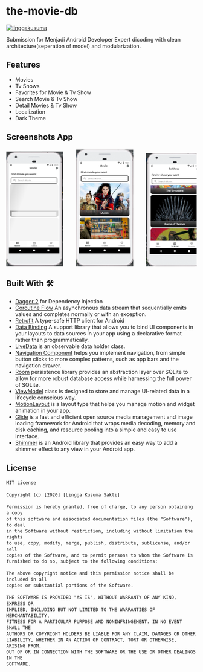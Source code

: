 # the-movie-db

[![linggakusuma](https://circleci.com/gh/linggakusuma/the-movie-db.svg?style=shield)](https://circleci.com/gh/linggakusuma/the-movie-db)

Submission for Menjadi Android Developer Expert dicoding with clean architecture(seperation of model) and modularization.

## Features
* Movies
* Tv Shows
* Favorites for Movie & Tv Show
* Search Movie & Tv Show
* Detail Movies & Tv Show
* Localization
* Dark Theme

## Screenshots App
<pre>
<img src="screenshots/Screenshot 1.png" width="30%">    <img src="screenshots/Screenshot 2.png" width="30%">    <img src="screenshots/Screenshot 3.png" width="30%">    <img src="screenshots/Screenshot 4.png" width="30%">    <img src="screenshots/Screenshot 5.png" width="30%">    <img src="screenshots/Screenshot 6.png" width="30%">    <img src="screenshots/Screenshot 7.png" width="30%">    <img src="screenshots/Screenshot 8.png" width="30%">    <img src="screenshots/Screenshot 9.png" width="30%">    <img src="screenshots/Screenshot 10.png" width="30%">
</pre>


## Built With 🛠
* [Dagger 2](https://github.com/google/dagger) for Dependency Injection
* [Coroutine Flow](https://kotlin.github.io/kotlinx.coroutines/kotlinx-coroutines-core/kotlinx.coroutines.flow/-flow/) An asynchronous data stream that sequentially emits values and completes normally or with an exception.
* [Retrofit](https://github.com/square/retrofit) A type-safe HTTP client for Android
* [Data Binding](https://developer.android.com/topic/libraries/data-binding) A support library that allows you to bind UI components in your layouts to data sources in your app using a declarative format rather than programmatically.
* [LiveData](https://developer.android.com/topic/libraries/architecture/livedata) is an observable data holder class.
* [Navigation Component](https://developer.android.com/guide/navigation) helps you implement navigation, from simple button clicks to more complex patterns, such as app bars and the navigation drawer.
* [Room](https://developer.android.com/topic/libraries/architecture/room) persistence library provides an abstraction layer over SQLite to allow for more robust database access while harnessing the full power of SQLite.
* [ViewModel](https://developer.android.com/topic/libraries/architecture/viewmodel) class is designed to store and manage UI-related data in a lifecycle conscious way. 
* [MotionLayout](https://developer.android.com/training/constraint-layout/motionlayout)  is a layout type that helps you manage motion and widget animation in your app.
* [Glide](https://github.com/bumptech/glide)  is a fast and efficient open source media management and image loading framework for Android that wraps media decoding, memory and disk caching, and resource pooling into a simple and easy to use interface.
* [Shimmer](https://github.com/facebook/shimmer-android) is an Android library that provides an easy way to add a shimmer effect to any view in your Android app.

License
-------

```
MIT License

Copyright (c) [2020] [Lingga Kusuma Sakti]

Permission is hereby granted, free of charge, to any person obtaining a copy
of this software and associated documentation files (the "Software"), to deal
in the Software without restriction, including without limitation the rights
to use, copy, modify, merge, publish, distribute, sublicense, and/or sell
copies of the Software, and to permit persons to whom the Software is
furnished to do so, subject to the following conditions:

The above copyright notice and this permission notice shall be included in all
copies or substantial portions of the Software.

THE SOFTWARE IS PROVIDED "AS IS", WITHOUT WARRANTY OF ANY KIND, EXPRESS OR
IMPLIED, INCLUDING BUT NOT LIMITED TO THE WARRANTIES OF MERCHANTABILITY,
FITNESS FOR A PARTICULAR PURPOSE AND NONINFRINGEMENT. IN NO EVENT SHALL THE
AUTHORS OR COPYRIGHT HOLDERS BE LIABLE FOR ANY CLAIM, DAMAGES OR OTHER
LIABILITY, WHETHER IN AN ACTION OF CONTRACT, TORT OR OTHERWISE, ARISING FROM,
OUT OF OR IN CONNECTION WITH THE SOFTWARE OR THE USE OR OTHER DEALINGS IN THE
SOFTWARE.
```
